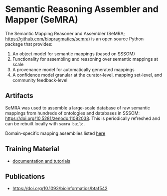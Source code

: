 # Semantic Reasoning Assembler and Mapper (SeMRA)

The Semantic Mapping Reasoner and Assembler (SeMRA;
https://github.com/biopragmatics/semra) is an open source Python package that
provides:

1. An object model for semantic mappings (based on SSSOM)
2. Functionality for assembling and reasoning over semantic mappings at scale
3. A provenance model for automatically generated mappings
4. A confidence model granular at the curator-level, mapping set-level, and
   community feedback-level

## Artifacts

SeMRA was used to assemble a large-scale database of raw semantic mappings from
hundreds of ontologies and databases in SSSOM:
https://doi.org/10.5281/zenodo.11082038. This is periodically refreshed and can
be rebuilt locally with `semra build`.

Domain-specific mapping assemblies listed
[here](https://semra.readthedocs.io/en/latest/artifacts.html)

## Training Material

- [documentation and tutorials](https://semra.readthedocs.io)

## Publications

- https://doi.org/10.1093/bioinformatics/btaf542
